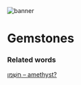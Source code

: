 <html><body><img id="banner" src="/sahd/images/banners/banner.png" alt="banner" /></body></html>

# **Gemstones**


### Related words
[חַשְׁמַן – amethyst?](../words/amethyst?.md)<br>
